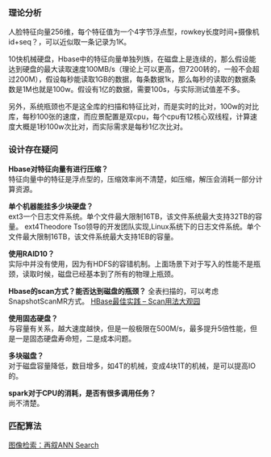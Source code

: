 
### 理论分析 ###
人脸特征向量256维，每个特征值为一个4字节浮点型，rowkey长度时间+摄像机id+seq？，可以近似取一条记录为1K。

10快机械硬盘，Hbase中的特征向量单独列族，在磁盘上是连续的，那么假设能达到硬盘的最大读取速度100MB/s（理论上可以更高，但7200转的，一般不会超过200M），假设每秒能读取1GB的数据，每条数据1k，那么每秒的读取的数据条数是1M也就是100w。假设有1亿的数据，需要100s，与实际测试值差不多。

另外，系统瓶颈也不是这全库的扫描和特征比对，而是实时的比对，100w的对比库，每秒100张的速度，而应景配置是双cpu，每个cpu有12核心双线程，计算速度大概是1秒100w次比对，而实际需求是每秒1亿次比对。

### 设计存在疑问 ###

**Hbase对特征向量有进行压缩？**  
特征向量中的特征是浮点型的，压缩效率尚不清楚，如压缩，解压会消耗一部分计算资源。

**单个机器能挂多少块硬盘？**  
ext3一个日志文件系统。单个文件最大限制16TB，该文件系统最大支持32TB的容量。
ext4Theodore Tso领导的开发团队实现,Linux系统下的日志文件系统。单个文件最大限制16TB，该文件系统最大支持1EB的容量。

**使用RAID10？**  
实际中并没有使用，因为有HDFS的容错机制。上面场景下对于写入的性能不是瓶颈，读取时候，磁盘已经基本到了所有的物理上瓶颈。

**Hbase的scan方式？能否达到磁盘的瓶颈？**
全表扫描的，可以考虑SnapshotScanMR方式。
[HBase最佳实践 – Scan用法大观园](http://hbasefly.com/2017/10/29/hbase-scan-3/)

**使用固态硬盘？**  
与容量有关系，越大速度越快，但是一般极限在500M/s，最多提升5倍性能，但是一是固态硬盘寿命短，二是成本问题。

**多块磁盘？**  
对于磁盘容量降低，数目增多，如4T的机械，变成4块1T的机械，是可以提高IO的。

**spark对于CPU的消耗，是否有很多调用任务？**  
尚不清楚。

### 匹配算法 ###
[图像检索：再叙ANN Search](http://yongyuan.name/blog/ann-search.html)